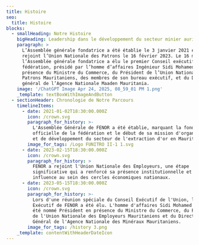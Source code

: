 ```yaml
---
title: Histoire
seo:
  title: Histoire
blocks:
  - smallHeading: Notre Histoire
    bigHeading: Leadership dans le développement du secteur minier aurifère
    paragraph: >
      L’Assemblée générale fondatrice a été établie le 3 janvier 2021 et a
      rejoint l’Union Nationale des Patrons le 16 février 2023. Le 16 mai 2023,
      l’Assemblée générale fondatrice a élu le premier Conseil exécutif de la
      fédération, présidé par l’homme d’affaires Ingénieur Sidi Mohamed Kaem, en
      présence du Ministre du Commerce, du Président de l’Union Nationale des
      Patrons Mauritaniens, des membres de son bureau exécutif, et du Directeur
      général de l’Agence Nationale Maaden Mauritania.
    image: '/ChatGPT Image Apr 24, 2025, 08_59_01 PM 1.png'
    _template: textBoxWithImageAndButton
  - sectionHeader: Chronologie de Notre Parcours
    timelineItems:
      - date: 2021-01-02T18:30:00.000Z
        icon: /crown.svg
        paragraph_for_history: >-
          L'Assemblée Générale de FENOR a été établie, marquant la fondation
          officielle de la fédération et le début de sa mission d'organisation
          et de développement du secteur de l'extraction d'or en Mauritanie.
        image_for_tags: /Logo FUNITRO II-1 1.svg
      - date: 2023-02-15T18:30:00.000Z
        icon: /crown.svg
        paragraph_for_history: >
          FENOR a rejoint l'Union Nationale des Employeurs, une étape
          significative qui a renforcé sa présence institutionnelle et son
          influence au sein des cercles économiques nationaux.
      - date: 2023-05-15T18:30:00.000Z
        icon: /crown.svg
        paragraph_for_history: >-
          Lors d'une réunion spéciale du Conseil Exécutif de l'Union, le Conseil
          Exécutif de FENOR a été élu. L'homme d'affaires Sidi Mohamed Kaem a
          été nommé Président en présence du Ministre du Commerce, du Président
          de l'Union Nationale des Employeurs Mauritaniens et du Directeur
          Général de l'Agence Nationale des Minéraux Mauritaniens.
        image_for_tags: /history 3.png
    _template: contentWithHeaderDateIcon
---
```



